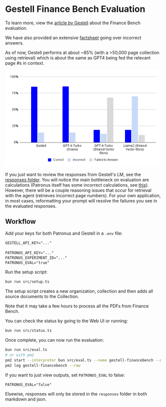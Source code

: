 # Gestell Finance Bench Evaluation

To learn more, view the [article by Gestell](https://gestell.ai/blog/finance-bench) about the Finance Bench evaluation.

We have also provided an extensive [factsheet](./factsheet.csv) going over incorrect answers.

As of now, Gestell performs at about ~85% (with a >50,000 page collection using retrieval) which is about the same as GPT4 being fed the relevant page #s in context.

![Evaluation Performance](./chart.png)

If you just want to review the responses from Gestell's LM, see the [responses folder](./responses). You will notice the main bottleneck on evaluation are calculations (Patronus itself has some incorrect calculations, see [this](https://github.com/patronus-ai/financebench/issues/7)). However, there will be a couple reasoning issues that occur for retrieval with the agent (retrieves incorrect page numbers). For your own application, in most cases, reformatting your prompt will resolve the failures you see in the evaluated responses.

## Workflow

Add your keys for both Patronus and Gestell in a `.env` file:

```env
GESTELL_API_KEY="..."

PATRONUS_API_KEY="..."
PATRONUS_EXPERIMENT_ID="..."
PATRONUS_EVAL="true"
```

Run the setup script:

```bash
bun run src/setup.ts
```

The setup script creates a new organization, collection and then adds all source documents to the Collection.

Note that it may take a few hours to process all the PDFs from Finance Bench.

You can check the status by going to the Web UI or running:

```bash
bun run src/status.ts
```

Once complete, you can now run the evaluation:

```bash
bun run src/eval.ts
# or with pm2
pm2 start --interpreter bun src/eval.ts --name gestell-financebench --no-autorestart
pm2 log gestell-financebench --raw
```

If you want to just view outputs, set `PATRONUS_EVAL` to false:

```env
PATRONUS_EVAL="false"
```

Elsewise, responses will only be stored in the `responses` folder in both markdown and json.
